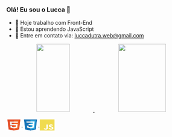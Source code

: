 ### Olá! Eu sou o Lucca 👋

- 🔭 Hoje trabalho com Front-End
- 🌱 Estou aprendendo JavaScript
- 💬 Entre em contato via: luccadutra.web@gmail.com

<div align="center">
  <a href="https://github.com/luccadutra-web">
  <img height="180em" width="42%" src="https://github-readme-stats.vercel.app/apiusername=luccadutra-web&show_icons=true&theme=dark&include_all_commits=true&count_private=true"/>
  <img height="180em" width="50%" src="https://github-readme-stats.vercel.app/api/top-langs/?username=luccadutra-web&layout=compact&langs_count=7&theme=dark"/>
</div>


<div style="display: inline_block"><br>
  <img align="center" alt="Lucca-HTML" height="30" width="40" src="https://raw.githubusercontent.com/devicons/devicon/master/icons/html5/html5-original.svg">
  <img align="center" alt="Lucca-CSS" height="30" width="40" src="https://raw.githubusercontent.com/devicons/devicon/master/icons/css3/css3-original.svg">
  <img align="center" alt="Lucca-Js" height="30" width="40" src="https://raw.githubusercontent.com/devicons/devicon/master/icons/javascript/javascript-plain.svg">
</div>
